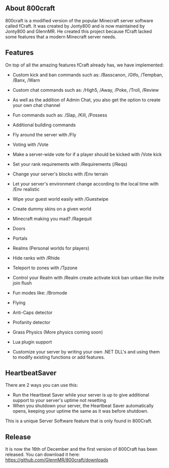 ## About 800craft
800craft is a modified version of the popular Minecraft server software called fCraft. It was created by Jonty800 and is now maintained by Jonty800 and GlennMR. He created this project because fCraft lacked some features that a modern Minecraft server needs.

## Features

On top of all the amazing features fCraft already has, we have implemented:

* Custom kick and ban commands such as: /Basscanon, /Gtfo, /Tempban, /Banx, /Warn
* Custom chat commands such as: /High5, /Away, /Poke, /Troll, /Review
* As well as the addition of Admin Chat, you also get the option to create your own chat channel
* Fun commands such as: /Slap, /Kill, /Possess
* Additional building commands
* Fly around the server with /Fly
* Voting with /Vote
* Make a server-wide vote for if a player should be kicked with /Vote kick
* Set your rank requirements with /Requirements (/Reqs)
* Change your server's blocks with /Env terrain
* Let your server's environment change according to the local time with /Env realistic
* Wipe your guest world easily with /Guestwipe
* Create dummy skins on a given world
* Minecraft making you mad? /Ragequit
* Doors
* Portals
* Realms (Personal worlds for players)
* Hide ranks with /Rhide
* Teleport to zones with /Tpzone
* Control your Realm with /Realm create activate kick ban unban like invite join flush
* Fun modes like: /Bromode
* Flying
* Anti-Caps detector
* Profanity detector
* Grass Physics (More physics coming soon)

* Lua plugin support
* Customize your server by writing your own .NET DLL's and using them to modify existing functions or add features.

## HeartbeatSaver

There are 2 ways you can use this:

* Run the Heartbeat Saver while your server is up to give additional support to your server's uptime not resetting
* When you shutdown your server, the Heartbeat Saver automatically opens, keeping your uptime the same as it was before shutdown.

This is a unique Server Software feature that is only found in 800Craft.

## Release
It is now the 16th of December and the first version of 800Craft has been released. You can download it here: https://github.com/GlennMR/800craft/downloads